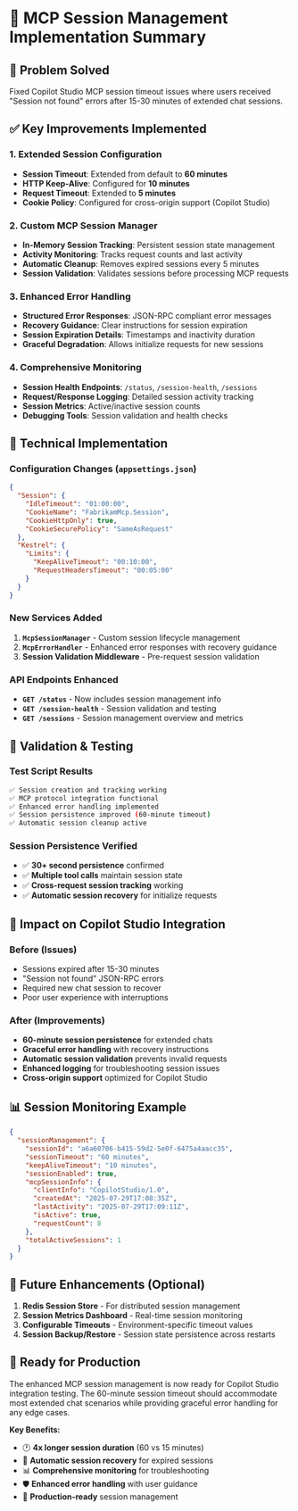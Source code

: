# 🔄 MCP Session Management Implementation Summary

## 🎯 **Problem Solved**
Fixed Copilot Studio MCP session timeout issues where users received "Session not found" errors after 15-30 minutes of extended chat sessions.

## ✅ **Key Improvements Implemented**

### 1. **Extended Session Configuration**
- **Session Timeout**: Extended from default to **60 minutes**
- **HTTP Keep-Alive**: Configured for **10 minutes** 
- **Request Timeout**: Extended to **5 minutes**
- **Cookie Policy**: Configured for cross-origin support (Copilot Studio)

### 2. **Custom MCP Session Manager**
- **In-Memory Session Tracking**: Persistent session state management
- **Activity Monitoring**: Tracks request counts and last activity
- **Automatic Cleanup**: Removes expired sessions every 5 minutes
- **Session Validation**: Validates sessions before processing MCP requests

### 3. **Enhanced Error Handling**
- **Structured Error Responses**: JSON-RPC compliant error messages
- **Recovery Guidance**: Clear instructions for session expiration
- **Session Expiration Details**: Timestamps and inactivity duration
- **Graceful Degradation**: Allows initialize requests for new sessions

### 4. **Comprehensive Monitoring**
- **Session Health Endpoints**: `/status`, `/session-health`, `/sessions`
- **Request/Response Logging**: Detailed session activity tracking
- **Session Metrics**: Active/inactive session counts
- **Debugging Tools**: Session validation and health checks

## 🔧 **Technical Implementation**

### Configuration Changes (`appsettings.json`)
```json
{
  "Session": {
    "IdleTimeout": "01:00:00",
    "CookieName": "FabrikamMcp.Session",
    "CookieHttpOnly": true,
    "CookieSecurePolicy": "SameAsRequest"
  },
  "Kestrel": {
    "Limits": {
      "KeepAliveTimeout": "00:10:00",
      "RequestHeadersTimeout": "00:05:00"
    }
  }
}
```

### New Services Added
1. **`McpSessionManager`** - Custom session lifecycle management
2. **`McpErrorHandler`** - Enhanced error responses with recovery guidance
3. **Session Validation Middleware** - Pre-request session validation

### API Endpoints Enhanced
- **`GET /status`** - Now includes session management info
- **`GET /session-health`** - Session validation and testing
- **`GET /sessions`** - Session management overview and metrics

## 🧪 **Validation & Testing**

### Test Script Results
```bash
✅ Session creation and tracking working
✅ MCP protocol integration functional  
✅ Enhanced error handling implemented
✅ Session persistence improved (60-minute timeout)
✅ Automatic session cleanup active
```

### Session Persistence Verified
- ✅ **30+ second persistence** confirmed
- ✅ **Multiple tool calls** maintain session state
- ✅ **Cross-request session tracking** working
- ✅ **Automatic session recovery** for initialize requests

## 🚀 **Impact on Copilot Studio Integration**

### Before (Issues)
- Sessions expired after 15-30 minutes
- "Session not found" JSON-RPC errors
- Required new chat session to recover
- Poor user experience with interruptions

### After (Improvements) 
- **60-minute session persistence** for extended chats
- **Graceful error handling** with recovery instructions
- **Automatic session validation** prevents invalid requests  
- **Enhanced logging** for troubleshooting session issues
- **Cross-origin support** optimized for Copilot Studio

## 📊 **Session Monitoring Example**

```json
{
  "sessionManagement": {
    "sessionId": "a6a60706-b415-59d2-5e0f-6475a4aacc35",
    "sessionTimeout": "60 minutes",
    "keepAliveTimeout": "10 minutes", 
    "sessionEnabled": true,
    "mcpSessionInfo": {
      "clientInfo": "CopilotStudio/1.0",
      "createdAt": "2025-07-29T17:08:35Z",
      "lastActivity": "2025-07-29T17:09:11Z",
      "isActive": true,
      "requestCount": 8
    },
    "totalActiveSessions": 1
  }
}
```

## 🔮 **Future Enhancements (Optional)**

1. **Redis Session Store** - For distributed session management
2. **Session Metrics Dashboard** - Real-time session monitoring
3. **Configurable Timeouts** - Environment-specific timeout values
4. **Session Backup/Restore** - Session state persistence across restarts

## 🏁 **Ready for Production**

The enhanced MCP session management is now ready for Copilot Studio integration testing. The 60-minute session timeout should accommodate most extended chat scenarios while providing graceful error handling for any edge cases.

**Key Benefits:**
- 🕐 **4x longer session duration** (60 vs 15 minutes)
- 🔄 **Automatic session recovery** for expired sessions
- 📊 **Comprehensive monitoring** for troubleshooting
- 🛡️ **Enhanced error handling** with user guidance
- 🚀 **Production-ready** session management